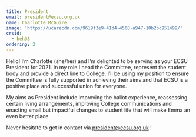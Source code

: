 ```yaml
---
title: President
email: president@ecsu.org.uk
name: Charlotte McGuire
image: 'https://ucarecdn.com/9619f3e9-41d4-4568-a947-10b2bc951499/'
crsid:
  - heh38
ordering: 2
---
```

Hello! I’m Charlotte (she/her) and I’m delighted to be serving as your ECSU President for 2021. In my role I head the Committee, represent the student body and provide a direct line to College. I’ll be using my position to ensure the Committee is fully supported in achieving their aims and that ECSU is a positive place and successful union for everyone. 

My aims as President include improving the ballot experience, reassessing certain living arrangements, improving College communications and enacting small but impactful changes to student life that will make Emma an even better place. 

Never hesitate to get in contact via president@ecsu.org.uk !
